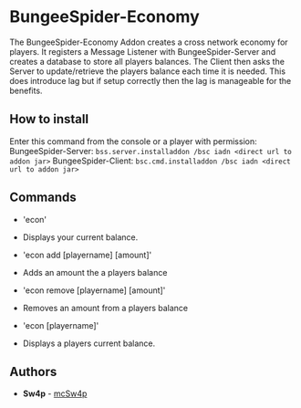 # BungeeSpider-Economy
The BungeeSpider-Economy Addon creates a cross network economy for players. It registers a Message Listener with BungeeSpider-Server and creates a database to store all players balances.
The Client then asks the Server to update/retrieve the players balance each time it is needed. This does introduce lag but if setup correctly then the lag is manageable for the benefits. 
 
 ## How to install
Enter this command from the console or a player with permission:
BungeeSpider-Server:
`
  bss.server.installaddon
  /bsc iadn <direct url to addon jar>
`
BungeeSpider-Client:
`
  bsc.cmd.installaddon
  /bsc iadn <direct url to addon jar>
`
 
## Commands
* 'econ'
 * Displays your current balance.
 
* 'econ add [playername] [amount]'
 * Adds an amount the a players balance
 
* 'econ remove [playername] [amount]'
 * Removes an amount from a players balance
 
* 'econ [playername]'
 * Displays a players current balance.
 
## Authors
* **Sw4p** - [mcSw4p](https://github.com/mcSw4p)